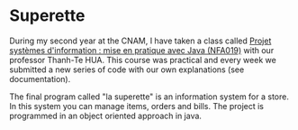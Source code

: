Superette
=========
During my second year at the CNAM, I have taken a class called <a href="http://dnf3.cnam.fr/offre2013/pdf/ueNFA019.pdf" class="tocheck">Projet systèmes d'information : mise en pratique avec Java (NFA019)</a> with our professor Thanh-Te HUA. This course was practical and every week we submitted a new series of code with our own explanations (see documentation).
		
The final program  called "la superette" is an information system for a store. In this system you can manage items, orders and bills. The project is programmed in an object oriented approach in java.  
		
